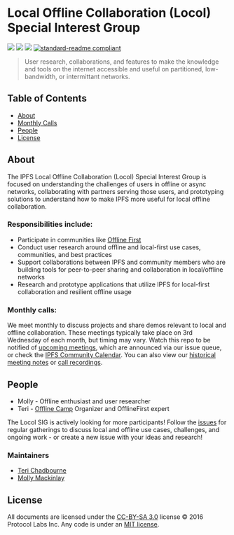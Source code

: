 # Local Offline Collaboration (Locol) Special Interest Group
[![](https://img.shields.io/badge/made%20by-Protocol%20Labs-blue.svg?style=flat-square)](https://protocol.ai/)
[![](https://img.shields.io/badge/project-IPFS-blue.svg?style=flat-square)](http://ipfs.io/)
[![](https://img.shields.io/badge/freenode-%23ipfs-blue.svg?style=flat-square)](http://webchat.freenode.net/?channels=%23ipfs)
[![standard-readme compliant](https://img.shields.io/badge/standard--readme-OK-green.svg?style=flat-square)](https://github.com/RichardLitt/standard-readme)

> User research, collaborations, and features to make the knowledge and tools on the internet accessible and useful on partitioned, low-bandwidth, or intermittant networks.

## Table of Contents

- [About](#about)
- [Monthly Calls](#monthly-calls)
- [People](#people)
- [License](#license)

## About

The IPFS Local Offline Collaboration (Locol) Special Interest Group is focused on understanding the challenges of users in offline or async networks, collaborating with partners serving those users, and prototyping solutions to understand how to make IPFS more useful for local offline collaboration.

### Responsibilities include:
- Participate in communities like [Offline First](http://offlinefirst.org/)
- Conduct user research around offline and local-first use cases, communities, and best practices
- Support collaborations between IPFS and community members who are building tools for peer-to-peer sharing and collaboration in local/offline networks
- Research and prototype applications that utilize IPFS for local-first collaboration and resilient offline usage

### Monthly calls: 
We meet monthly to discuss projects and share demos relevant to local and offline collaboration. These meetings typically take place on 3rd Wednesday of each month, but timing may vary. Watch this repo to be notified of [upcoming meetings](https://github.com/ipfs/local-offline-collab/issues?q=is%3Aissue+label%3A%22%F0%9F%93%9E+Monthly+Call%22+is%3Aopen), which are announced via our issue queue, or check the [IPFS Community Calendar](https://calendar.google.com/calendar/embed?src=ipfs.io_eal36ugu5e75s207gfjcu0ae84@group.calendar.google.com&pli=1). You can also view our [historical meeting notes](https://docs.google.com/document/d/1Mol6epw0sbj5FqS6akD-X5KJkGF0MwsOZQ5t1ehOGiM/edit?usp=sharing) or [call recordings](https://www.youtube.com/playlist?list=PLuhRWgmPaHtSfSw2L-McV5w9nGoM5QzLO). 

## People
- Molly - Offline enthusiast and user researcher
- Teri - [Offline Camp](http://offlinefirst.org/camp/) Organizer and OfflineFirst expert

The Locol SIG is actively looking for more participants! Follow the [issues](https://github.com/ipfs/local-offline-collab/issues) for regular gatherings to discuss local and offline use cases, challenges, and ongoing work - or create a new issue with your ideas and research!

### Maintainers
- [Teri Chadbourne](https://github.com/terichadbourne)
- [Molly Mackinlay](https://github.com/momack2)


## License

All documents are licensed under the [CC-BY-SA 3.0](https://ipfs.io/ipfs/QmVreNvKsQmQZ83T86cWSjPu2vR3yZHGPm5jnxFuunEB9u) license © 2016 Protocol Labs Inc. Any code is under an [MIT license](LICENSE).
